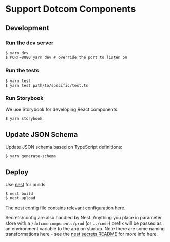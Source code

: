 # Support Dotcom Components

## Development

### Run the dev server

```
$ yarn dev
$ PORT=8080 yarn dev # override the port to listen on
```

### Run the tests

```
$ yarn test
$ yarn test path/to/specific/test.ts
```

### Run Storybook

We use Storybook for developing React components.

```
$ yarn storybook
```

## Update JSON Schema

Update JSON schema based on TypeScript definitions:

```
$ yarn generate-schema
```

## Deploy

Use [nest](https://github.com/guardian/nest) for builds:

    $ nest build
    $ nest upload

The nest config file contains relevant configuration here.

Secrets/config are also handled by Nest. Anything you place in parameter store
with a `/dotcom-components/prod` (or `../code`) prefix will be passed as an
environment variable to the app on startup. Note there are some naming
transformations here - see the [nest secrets
README](https://github.com/guardian/nest-secrets) for more info here.
